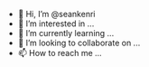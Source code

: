- 👋 Hi, I’m @seankenri
- 👀 I’m interested in ...
- 🌱 I’m currently learning ...
- 💞️ I’m looking to collaborate on ...
- 📫 How to reach me ...

<!---
seankenri/seankenri is a ✨ special ✨ repository because its `README.md` (this file) appears on your GitHub profile.
You can click the Preview link to take a look at your changes.
--->
